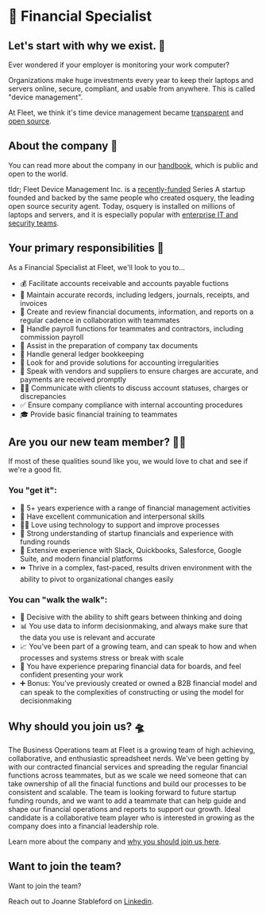 #  🔦 Financial Specialist

## Let's start with why we exist. 📡

Ever wondered if your employer is monitoring your work computer?

Organizations make huge investments every year to keep their laptops and servers online, secure, compliant, and usable from anywhere. This is called "device management".

At Fleet, we think it's time device management became [transparent](https://fleetdm.com/transparency) and [open source](https://fleetdm.com/handbook/company#open-source).

## About the company 🌈

You can read more about the company in our [handbook](https://fleetdm.com/handbook/company), which is public and open to the world.

tldr; Fleet Device Management Inc. is a [recently-funded](https://techcrunch.com/2022/04/28/fleet-nabs-20m-to-enable-enterprises-to-manage-their-devices/) Series A startup founded and backed by the same people who created osquery, the leading open source security agent. Today, osquery is installed on millions of laptops and servers, and it is especially popular with [enterprise IT and security teams](https://www.linuxfoundation.org/press/press-release/the-linux-foundation-announces-intent-to-form-new-foundation-to-support-osquery-community).

## Your primary responsibilities 🔭

As a Financial Specialist at Fleet, we'll look to you to…

- 💰 Facilitate accounts receivable and accounts payable fuctions
- 🧾 Maintain accurate records, including ledgers, journals, receipts, and invoices
- 📝 Create and review financial documents, information, and reports on a regular cadence in collaboration with teammates
- 🤑 Handle payroll functions for teammates and contractors, including commission payroll
- 💸 Assist in the preparation of company tax documents
- 📓 Handle general ledger bookkeeping 
- 👀 Look for and provide solutions for accounting irregularities
- 📣 Speak with vendors and suppliers to ensure charges are accurate, and payments are received promptly
- 🧑‍💻 Communicate with clients to discuss account statuses, charges or discrepancies
- ✅ Ensure company compliance with internal accounting procedures
- 🎓 Provide basic financial training to teammates
  
## Are you our new team member? 🧑‍🚀

If most of these qualities sound like you, we would love to chat and see if we're a good fit.

### You "get it":

- 🦉 5+ years experience with a range of financial management activities
- 📣 Have excellent communication and interpersonal skills
- 🧑‍💻 Love using technology to support and improve processes
- 👀 Strong understanding of startup financials and experience with funding rounds
- 🧪 Extensive experience with Slack, Quickbooks, Salesforce, Google Suite, and modern financial platforms
- ⏩ Thrive in a complex, fast-paced, results driven environment with the ability to pivot to organizational changes easily

### You can "walk the walk":

- 🤝 Decisive with the ability to shift gears between thinking and doing
- 📊 You use data to inform decisionmaking, and always make sure that the data you use is relevant and accurate
- 📈 You've been part of a growing team, and can speak to how and when processes and systems stress or break with scale
- 🎤 You have experience preparing financial data for boards, and feel confident presenting your work
- ➕ Bonus: You've previously created or owned a B2B financial model and can speak to the complexities of constructing or using the model for decisionmaking

## Why should you join us? 🛸

The Business Operations team at Fleet is a growing team of high achieving, collaborative, and enthusiastic spreadsheet nerds.
We've been getting by with our contracted financial services and spreading the regular financial functions across teammates, but as we scale we need someone that can take ownership of all the finacial functions and build our processes to be consistent and scalable.
The team is looking forward to future startup funding rounds, and we want to add a teammate that can help guide and shape our financial operations and reports to support our growth.
Ideal candidate is a collaborative team player who is interested in growing as the company does into a financial leadership role.

Learn more about the company and [why you should join us here](https://fleetdm.com/handbook/company#is-it-any-good).

## Want to join the team?

Want to join the team?

Reach out to Joanne Stableford on [Linkedin](https://www.linkedin.com/in/joanne-stableford/).

<meta name="maintainedBy" value="jostableford">

